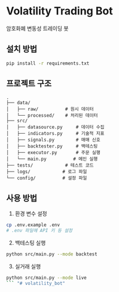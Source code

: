 # Volatility Trading Bot

암호화폐 변동성 트레이딩 봇

## 설치 방법

```bash
pip install -r requirements.txt
```

## 프로젝트 구조

```
.
├── data/
│   ├── raw/          # 원시 데이터
│   └── processed/    # 처리된 데이터
├── src/
│   ├── datasource.py     # 데이터 수집
│   ├── indicators.py     # 기술적 지표
│   ├── signals.py        # 매매 신호
│   ├── backtester.py     # 백테스팅
│   ├── executor.py       # 주문 실행
│   └── main.py          # 메인 실행
├── tests/            # 테스트 코드
├── logs/            # 로그 파일
└── config/          # 설정 파일
```

## 사용 방법

1. 환경 변수 설정
```bash
cp .env.example .env
# .env 파일에 API 키 등 설정
```

2. 백테스팅 실행
```bash
python src/main.py --mode backtest
```

3. 실거래 실행
```bash
python src/main.py --mode live
``` "# volatility_bot" 
